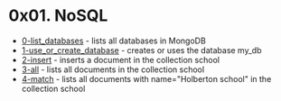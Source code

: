 # 0x01. NoSQL
- [0-list_databases](0-list_databases) - lists all databases in MongoDB
- [1-use_or_create_database](1-use_or_create_database) - creates or uses the database my_db
- [2-insert](2-insert) - inserts a document in the collection school
- [3-all](3-all) - lists all documents in the collection school
- [4-match](4-match) - lists all documents with name="Holberton school" in the collection school